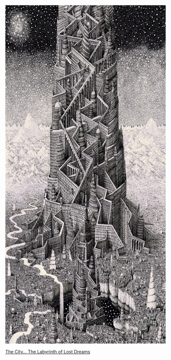 <img src="../resources/5c8c08b447224b2d9c72176812336056.JPG" alt="IMG_0393.JPG" width="719" height="1060">

[The City… The Labyrinth of Lost Dreams](/p/10e73639c05f4ed1bc3262e2e8d8296c)
